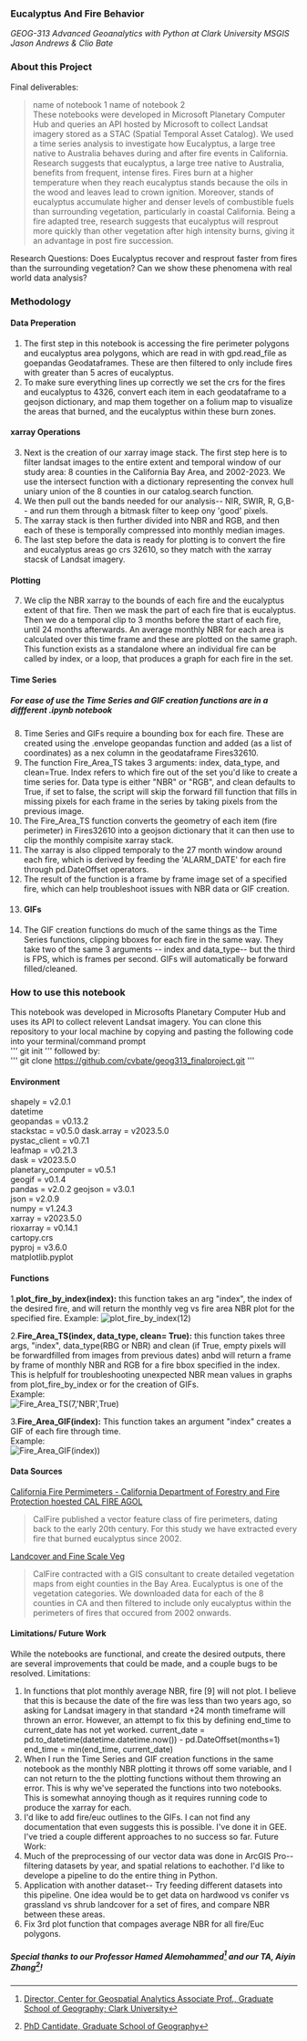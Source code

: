 ### **Eucalyptus And Fire Behavior**
*GEOG-313 Advanced Geoanalytics with Python at Clark University MSGIS*   
*Jason Andrews & Clio Bate*

### About this Project
Final deliverables:  
> name of notebook 1
> name of notebook 2  
These notebooks were developed in Microsoft Planetary Computer Hub and queries an API hosted by Microsoft to collect Landsat imagery stored as a STAC (Spatial Temporal Asset Catalog).
We used a time series analysis to investigate how Eucalyptus, a large tree native to Australia behaves during and after fire events in California. Research suggests that eucalyptus, a large tree native to Australia, benefits from frequent, intense fires. Fires burn at a higher temperature when they reach eucalyptus stands because the oils in the wood and leaves lead to crown ignition. Moreover, stands of eucalyptus accumulate higher and denser levels of combustible fuels than surrounding vegetation, particularly in coastal California.
Being a fire adapted tree, research suggests that eucalyptus will resprout more quickly than other vegetation after high intensity burns, giving it an advantage in post fire succession. 

Research Questions:
Does Eucalyptus recover and resprout faster from fires than the surrounding vegetation?
Can we show these phenomena with real world data analysis?


### Methodology  
#### Data Preperation
1. The first step in this notebook is accessing the fire perimeter polygons and eucalyptus area polygons, which are read in with gpd.read_file as goepandas Geodataframes. These are then filtered to only include fires with greater than 5 acres of eucalyptus.
2. To make sure everything lines up correctly we set the crs for the fires and eucalyptus to 4326, convert each item in each geodataframe to a geojson dictionary, and map them together on a folium map to visualize the areas that burned, and the eucalyptus within these burn zones.
#### xarray Operations
3. Next is the creation of our xarray image stack. The first step here is to filter landsat images to the entire extent and temporal window of our study area: 8 counties in the California Bay Area, and 2002-2023. We use the intersect function with a dictionary representing the convex hull uniary union of the 8 counties in our catalog.search function. 
4. We then pull out the bands needed for our analysis-- NIR, SWIR, R, G,B-- and run them through a bitmask filter to keep ony 'good' pixels.
5. The xarray stack is then further divided into NBR and RGB, and then each of these is temporally compressed into monthly median images.
6. The last step before the data is ready for plotting is to convert the fire and eucalyptus areas go crs 32610, so they match with the xarray stacsk of Landsat imagery.
#### Plotting
7. We clip the NBR xarray to the bounds of each fire and the eucalyptus extent of that fire. Then we mask the part of each fire that is eucalyptus. Then we do a temporal clip to 3 months before the start of each fire, until 24 months afterwards. An average monthly NBR for each area is calculated over this time frame and these are plotted on the same graph. This function exists as a standalone where an individual fire can be called by index, or a loop, that produces a graph for each fire in the set.
#### Time Series
##### For ease of use the Time Series and GIF creation functions are in a diffferent .ipynb notebook
8. Time Series and GIFs require a bounding box for each fire. These are created using the .envelope geopandas function and added (as a list of coordinates) as a nex column in the geodataframe Fires32610.
9. The function Fire_Area_TS takes 3 arguments: index, data_type, and clean=True. Index refers to which fire out of the set you'd like to create a time series for. Data type is either "NBR" or "RGB", and clean defaults to True, if set to false, the script will skip the forward fill function that fills in missing pixels for each frame in the series by taking pixels from the previous image.
10. The Fire_Area_TS function converts the geometry of each item (fire perimeter) in Fires32610 into a geojson dictionary that it can then use to clip the monthly compisite xarray stack.
11. The xarray is also clipped temporaly to the 27 month window around each fire, which is derived by feeding the 'ALARM_DATE' for each fire through pd.DateOffset operators.
12. The result of the function is a frame by frame image set of a specified fire, which can help troubleshoot issues with NBR data or GIF creation.
13. #### GIFs
14. The GIF creation functions do much of the same things as the Time Series functions, clipping bboxes for each fire in the same way. They take two of the same 3 arguments -- index and data_type-- but the third is FPS, which is frames per second. GIFs will automatically be forward filled/cleaned.

### How to use this notebook
This notebook was developed in Microsofts Planetary Computer Hub and uses its API to collect relevent Landsat imagery.
You can clone this repository to your local machine by copying and pasting the following code into your terminal/command prompt  
'''
git init
'''
followed by:  
'''
git clone https://github.com/cvbate/geog313_finalproject.git
'''
#### Environment
shapely = v2.0.1    
datetime  
geopandas = v0.13.2  
stackstac = v0.5.0 
dask.array = v2023.5.0  
pystac_client = v0.7.1  
leafmap = v0.21.3  
dask = v2023.5.0  
planetary_computer = v0.5.1   
geogif = v0.1.4  
pandas = v2.0.2
geojson = v3.0.1  
json = v2.0.9  
numpy = v1.24.3  
xarray = v2023.5.0  
rioxarray = v0.14.1  
cartopy.crs  
pyproj = v3.6.0  
matplotlib.pyplot  

#### Functions
1.**plot_fire_by_index(index):** this function takes an arg "index", the index of the desired fire, and will return the monthly veg vs fire area NBR plot for the specified fire. Example: 
![plot_fire_by_index(12)](https://github.com/cvbate/geog313_finalproject/blob/25e5adec061983f7d14ca93135d9d6e404798973/example_images/plot_fire_by_index_example.png)  

2.**Fire_Area_TS(index, data_type, clean= True):**  this function takes three args, "index", data_type(RBG or NBR) and clean (if True, empty pixels will be forwardfilled from images from previous dates) anbd will return a frame by frame of monthly NBR and RGB for a fire bbox specified in the index. This is helpfulf for troubleshooting unexpected NBR mean values in graphs from plot_fire_by_index or for the creation of GIFs.  
Example:   
![Fire_Area_TS(7,'NBR',True)](https://github.com/cvbate/geog313_finalproject/blob/d32a3f0d578e5762b55de41c25ba5f79d234dac6/example_images/Fire_area_TS_example.png)  

3.**Fire_Area_GIF(index):** This function takes an argument "index" creates a GIF of each fire through time.  
Example:  
![Fire_Area_GIF(index))]() 

#### Data Sources
[California Fire Permimeters - California Department of Forestry and Fire Protection hoested CAL FIRE AGOL](https://gis.data.ca.gov/maps/e3802d2abf8741a187e73a9db49d68fe)  
> CalFire published a vector feature class of fire perimeters, dating back to the early 20th century. For this study we have extracted every fire that burned eucalyptus since 2002.
  
[Landcover and Fine Scale Veg](https://pacificvegmap.org/data-downloads/)  
> CalFire contracted with a GIS consultant to create detailed vegetation maps from eight counties in the Bay Area. Eucalyptus is one of the vegetation categories. We downloaded data for each of the 8 counties in CA and then filtered to include only eucalyptus within the perimeters of fires that occured from 2002 onwards.


#### Limitations/ Future Work
While the notebooks are functional, and create the desired outputs, there are several improvements that could be made, and a couple bugs to be resolved.
Limitations:
1. In functions that plot monthly average NBR, fire [9] will not plot. I believe that this is because the date of the fire was less than two years ago, so asking for Landsat imagery in that standard +24 month timeframe will thrown an error. However, an attempt to fix this by defining end_time to current_date has not yet worked.
   current_date = pd.to_datetime(datetime.datetime.now()) - pd.DateOffset(months=1)
   end_time = min(end_time, current_date)
2. When I run the Time Series and GIF creation functions in the same notebook as the monthly NBR plotting it throws off some variable, and I can not return to the the plotting functions without them throwing an error. This is why we've seperated the functions into two notebooks. This is somewhat annoying though as it requires running code to produce the xarray for each.
3. I'd like to add fire/euc outlines to the GIFs. I can not find any documentation that even suggests this is possible. I've done it in GEE. I've tried a couple different approaches to no success so far. 
Future Work:
1. Much of the preprocessing of our vector data was done in ArcGIS Pro-- filtering datasets by year, and spatial relations to eachother. I'd like to develope a pipeline to do the entire thing in Python.
2. Application with another dataset-- Try feeding different datasets into this pipeline. One idea would be to get data on hardwood vs conifer vs grassland vs shrub landcover for a set of fires, and compare NBR between these areas. 
3. Fix 3rd plot function that compages average NBR for all fire/Euc polygons. 

##### Special thanks to our Professor Hamed Alemohammed[^1] and our TA, Aiyin Zhang[^2]!
  
[^1]: [Director, Center for Geospatial Analytics Associate Prof., Graduate School of Geography; Clark University](https://github.com/HamedAlemo)
[^2]: [PhD Cantidate, Graduate School of Geography](https://github.com/zay1996)

